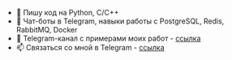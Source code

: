 - 🦾 Пишу код на Python, C/C++
- 🎯 Чат-боты в Telegram, навыки работы с PostgreSQL, Redis, RabbitMQ, Docker
- 📡 Telegram-канал c примерами моих работ - [ссылка](https://t.me/ex0d2s_projects)
- 📫 Связаться со мной в Telegram - [ссылка](https://t.me/ex0d2s)

